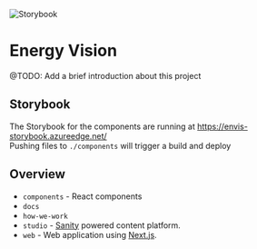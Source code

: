 ![Storybook](https://github.com/equinor/energyvision/workflows/Upload%20storybook%20to%20Azure%20blob%20storage/badge.svg)

# Energy Vision

@TODO: Add a brief introduction about this project

## Storybook

The Storybook for the components are running at https://envis-storybook.azureedge.net/  
Pushing files to `./components` will trigger a build and deploy

## Overview

- `components` - React components
- `docs`
- `how-we-work`
- `studio` - [Sanity](https://www.sanity.io/) powered content platform.
- `web` - Web application using [Next.js](https://nextjs.org/).
